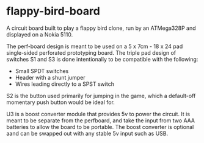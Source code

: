 # flappy-bird-board
A circuit board built to play a flappy bird clone, run by an ATMega328P and displayed on a Nokia 5110.

The perf-board design is meant to be used on a 5 x 7cm - 18 x 24 pad single-sided perforated prototyping board.
The triple pad design of switches S1 and S3 is done intentionally to be compatible with the following:
  - Small SPDT switches
  - Header with a shunt jumper
  - Wires leading directly to a SPST switch

S2 is the button used primarily for jumping in the game, which a default-off momentary push button would be ideal for.

U3 is a boost converter module that provides 5v to power the circuit. It is meant to be separate from the perfboard, and take the input from two AAA batteries to allow the board to be portable. The boost converter is optional aand can be swapped out with any stable 5v input such as USB. 
